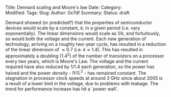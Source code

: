 Title: Dennard scaling and Moore's law
Date: 
Category:  
Modified: 
Tags: 
Slug: 
Author: 0x7df
Summary: 
Status: draft

Dennard showed (or predicted?) that the properties of semiconductor devices
would scale by a constant, $k$, in a given period (i.e. vary exponentially).
The linear dimensions would scale as $1/k$, and fortuitously, so would both the
voltage and the current. Each new generation of technology, arriving on a
roughly two-year cycle, has resulted in a reduction of the linear dimension of
$\approx 0.7$ (i.e. $k \approx 1.4$). This has resulted in approximately a
doubling ($1.4^2$) of the number of transistors on a processor every two years,
which is Moore's Law. The voltage and the current required have also reduced by
$1/1.4$ each generation, so the power has halved and the power density -
$IV/L^2$ - has remained constant. The stagnation in processor clock speeds at
around 3 GHz since about 2005 is a result of a lower limit in the voltage, due
to problems with leakage. The trend for performance increase has hit a `power
wall'.
